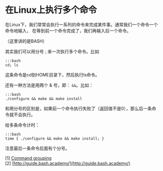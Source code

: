 在Linux上执行多个命令
=====================

在Linux下，我们常常会执行一系列的命令来完成某件事。通常我们一个命令一个命令地输入，
在等到前一个命令完成了，我们再输入后一个命令。

（这里讲的是BASH）

其实我们可以用分号 ; 来一次执行多个命令。比如

    :::bash
    cd; ls

这条命令是cd到HOME目录下，然后执行ls命令。

还有一种方法是用两个 & 号，即： `&&`。比如：

    :::bash
    ./configure && make && make install

和用分号的区别是，如果前一个命令执行失败了（返回值不是0），那么后一条命令就不会执行。

给多条命令计时：

    :::bash
    time { ./configure && make && make install; }

注意最后一条命令后面有个分号。

[1] [Command grouping](http://mywiki.wooledge.org/BashGuide/CompoundCommands#Command_grouping)  
[2] [http://guide.bash.academy/](http://guide.bash.academy/)
